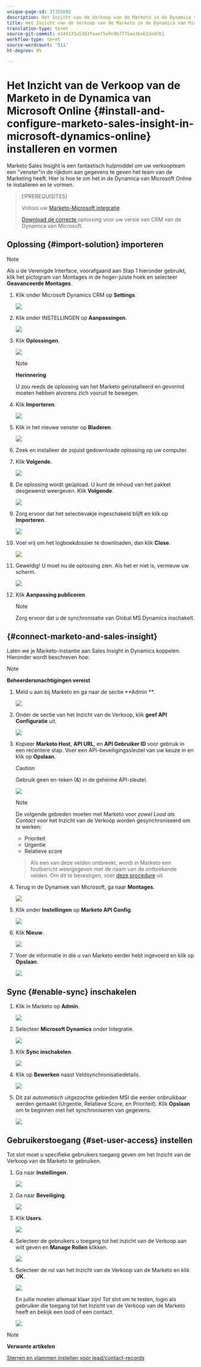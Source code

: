 ```yaml
---
unique-page-id: 37355602
description: Het Inzicht van de Verkoop van de Marketo in de Dynamica van Microsoft online installeren en vormen - Marketo Docs - de Documentatie van het Product
title: Het Inzicht van de Verkoop van de Marketo in de Dynamica van Microsoft online installeren en vormen
translation-type: tm+mt
source-git-commit: e149133a5383faaef5e9c9b7775ae36e633ed7b1
workflow-type: tm+mt
source-wordcount: '511'
ht-degree: 0%

---
```



# Het Inzicht van de Verkoop van de Marketo in de Dynamica van Microsoft Online {#install-and-configure-marketo-sales-insight-in-microsoft-dynamics-online} installeren en vormen

Marketo Sales Insight is een fantastisch hulpmiddel om uw verkoopteam een &quot;venster&quot;in de rijkdom aan gegevens te geven het team van de Marketing heeft. Hier is hoe te om het in de Dynamica van Microsoft Online te installeren en te vormen.

>[!PREREQUISITES]
>
>Voltooi uw [Marketo-Microsoft integratie](http://docs.marketo.com/x/E4A2).
>
>[Download de correcte ](http://docs.marketo.com/x/LoJo) oplossing voor uw versie van CRM van de Dynamica van Microsoft.

## Oplossing {#import-solution} importeren

>[!NOTE]
>
>Als u de Verenigde Interface, voorafgaand aan Stap 1 hieronder gebruikt, klik het pictogram van Montages in de hoger-juiste hoek en selecteer **Geavanceerde Montages**.

1. Klik onder Microsoft Dynamics CRM op **Settings**.

   ![](assets/image2014-12-12-9-3a4-3a56-1.png)

1. Klik onder INSTELLINGEN op **Aanpassingen**.

   ![](assets/image2015-4-29-14-3a22-3a1-1.png)

1. Klik **Oplossingen**.

   ![](assets/image2014-12-12-9-3a5-3a17-1.png)

   >[!NOTE]
   >
   >**Herinnering**
   >
   >
   >U zou reeds de oplossing van het Marketo geïnstalleerd en gevormd moeten hebben alvorens zich vooruit te bewegen.

1. Klik **Importeren**.

   ![](assets/image2014-12-12-9-3a5-3a27-1.png)

1. Klik in het nieuwe venster op **Bladeren**.

   ![](assets/image2014-12-12-9-3a5-3a36-1.png)

1. Zoek en installeer de zojuist gedownloade oplossing op uw computer.
1. Klik **Volgende**.

   ![](assets/seven.png)

1. De oplossing wordt geüpload. U kunt de inhoud van het pakket desgewenst weergeven. Klik **Volgende**.

   ![](assets/image2014-12-12-9-3a6-3a10-1.png)

1. Zorg ervoor dat het selectievakje ingeschakeld blijft en klik op **Importeren**.

   ![](assets/image2014-12-12-9-3a6-3a19-1.png)

1. Voel vrij om het logboekdossier te downloaden, dan klik **Close**.

   ![](assets/image2014-12-12-9-3a6-3a29-1.png)

1. Geweldig! U moet nu de oplossing zien. Als het er niet is, vernieuw uw scherm.

   ![](assets/eleven.png)

1. Klik **Aanpassing publiceren**.

   >[!NOTE]
   >
   >Zorg ervoor dat u de synchronisatie van Global MS Dynamics inschakelt.

## {#connect-marketo-and-sales-insight}

Laten we je Marketo-instantie aan Sales Insight in Dynamics koppelen. Hieronder wordt beschreven hoe:

>[!NOTE]
>
>**Beheerdersmachtigingen vereist**

1. Meld u aan bij Marketo en ga naar de sectie **Admin **.

   ![](assets/image2014-12-12-9-3a6-3a50-1.png)

1. Onder de sectie van het Inzicht van de Verkoop, klik **geef API Configuratie** uit.

   ![](assets/image2014-12-12-9-3a7-3a0-1.png)

1. Kopieer **Marketo Host**, **API URL**, en **API Gebruiker ID** voor gebruik in een recentere stap. Voer een API-beveiligingssleutel van uw keuze in en klik op **Opslaan**.

   >[!CAUTION]
   >
   >Gebruik geen en-teken (&amp;) in de geheime API-sleutel.

   ![](assets/image2014-12-12-9-3a7-3a9-1.png)

   >[!NOTE]
   >
   >De volgende gebieden moeten met Marketo voor *zowel Lood als Contact* voor het Inzicht van de Verkoop worden gesynchroniseerd om te werken:
   >
   >    
   >    
   >    * Prioriteit
   >    * Urgentie
   >    * Relatieve score

   >    
   >    
   >Als een van deze velden ontbreekt, wordt in Marketo een foutbericht weergegeven met de naam van de ontbrekende velden. Om dit te bevestigen, voer [deze procedure](../../../../product-docs/marketo-sales-insight/msi-for-microsoft-dynamics/setting-up-and-using/required-fields-for-syncing-marketo-with-dynamics.md) uit.

1. Terug in de Dynamiek van Microsoft, ga naar **Montages**.

   ![](assets/image2014-12-12-9-3a7-3a25-1.png)

1. Klik onder **Instellingen** op **Marketo API Config**.

   ![](assets/image2014-12-12-9-3a7-3a34-1.png)

1. Klik **Nieuw**.

   ![](assets/image2014-12-12-9-3a8-3a8-1.png)

1. Voer de informatie in die u van Marketo eerder hebt ingevoerd en klik op **Opslaan**.

   ![](assets/image2014-12-12-9-3a8-3a17-1.png)

## Sync {#enable-sync} inschakelen

1. Klik in Marketo op **Admin**.

   ![](assets/enable-one.png)

1. Selecteer **Microsoft Dynamics** onder Integratie.

   ![](assets/enable-two.png)

1. Klik **Sync inschakelen**.

   ![](assets/enable-three.png)

1. Klik op **Bewerken** naast Veldsynchronisatiedetails.

   ![](assets/enable-four.png)

1. Dit zal *automatisch* uitgezochte gebieden MSI die eerder onbruikbaar werden gemaakt (Urgentie, Relatieve Score, en Prioriteit). Klik **Opslaan** om te beginnen met het synchroniseren van gegevens.

   ![](assets/enable-five.png)

## Gebruikerstoegang {#set-user-access} instellen

Tot slot moet u specifieke gebruikers toegang geven om het Inzicht van de Verkoop van de Marketo te gebruiken.

1. Ga naar **Instellingen**.

   ![](assets/image2014-12-12-9-3a8-3a34-1.png)

1. Ga naar **Beveiliging**.

   ![](assets/image2015-4-29-14-3a56-3a33-1.png)

1. Klik **Users**.

   ![](assets/image2015-4-29-14-3a57-3a46-1.png)

1. Selecteer de gebruikers u toegang tot het Inzicht van de Verkoop aan wilt geven en **Manage Rollen** klikken.

   ![](assets/image2015-4-29-14-3a59-3a31-1.png)

1. Selecteer de rol van het Inzicht van de Verkoop van de Marketo en klik **OK**.

   ![](assets/image2014-12-12-9-3a9-3a22-1.png)

   En jullie moeten allemaal klaar zijn! Tot slot om te testen, login als gebruiker die toegang tot het Inzicht van de Verkoop van de Marketo heeft en bekijk een lood of een contact.

   ![](assets/image2015-4-29-15-3a2-3a27-1.png)

>[!NOTE]
>
>**Verwante artikelen**
>
>[Sterren en vlammen instellen voor lead/contact-records](http://docs.marketo.com/x/BICMAg)

